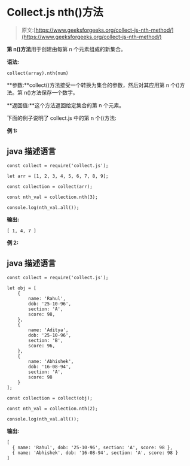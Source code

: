 # Collect.js nth()方法

> 原文:[https://www.geeksforgeeks.org/collect-js-nth-method/](https://www.geeksforgeeks.org/collect-js-nth-method/)

**第 n()方法**用于创建由每第 n 个元素组成的新集合。

**语法:**

```
collect(array).nth(num)
```

**参数:**collect()方法接受一个转换为集合的参数，然后对其应用第 n 个()方法。第 n()方法保存一个数字。

**返回值:**这个方法返回给定集合的第 n 个元素。

下面的例子说明了 collect.js 中的第 n 个()方法:

**例 1:**

## java 描述语言

```
const collect = require('collect.js');

let arr = [1, 2, 3, 4, 5, 6, 7, 8, 9];

const collection = collect(arr);

const nth_val = collection.nth(3);

console.log(nth_val.all());
```

**输出:**

```
[ 1, 4, 7 ]
```

**例 2:**

## java 描述语言

```
const collect = require('collect.js');

let obj = [
    {
        name: 'Rahul',
        dob: '25-10-96',
        section: 'A',
        score: 98,
    },
    {
        name: 'Aditya',
        dob: '25-10-96',
        section: 'B',
        score: 96,
    },
    {
        name: 'Abhishek',
        dob: '16-08-94',
        section: 'A',
        score: 98
    }
];

const collection = collect(obj);

const nth_val = collection.nth(2);

console.log(nth_val.all());
```

**输出:**

```
[
  { name: 'Rahul', dob: '25-10-96', section: 'A', score: 98 },
  { name: 'Abhishek', dob: '16-08-94', section: 'A', score: 98 }
]
```